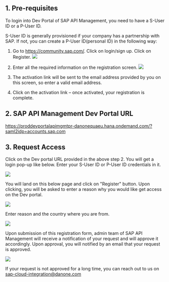 ## 1. Pre-requisites
To login into Dev Portal of SAP API Management, you need to have a S-User ID or a P-User ID. 

S-User ID is generally provisioned if your company has a partnership with SAP. If not, you can create a P-User ID(personal ID) in the following way:

1) Go to https://community.sap.com/. Click on login/sign up. Click on Register.
![](https://github.com/danone/sapcp.apim-general/blob/main/images/Registration1.png?raw=true)

2) Enter all the required information on the registration screen.
![](https://github.com/danone/sapcp.apim-general/blob/main/images/Registration2.png?raw=true)

3) The activation link will be sent to the email address provided by you on this screen, so enter a valid email address.

4) Click on the activation link – once activated, your registration is complete.

## 2. SAP API Management Dev Portal URL
https://proddevportalapimgmtpr-danonequaeu.hana.ondemand.com/?saml2idp=accounts.sap.com

## 3. Request Access
Click on the Dev portal URL provided in the above step 2. You will get a login pop-up like below. Enter your S-User ID or P-User ID credentials in it.

![](https://github.com/danone/sapcp.apim-general/blob/main/images/Login%20popup.png?raw=true)

You will land on this below page and click on "Register" button. Upon clicking, you will be asked to enter a reason why you would like get access on the Dev portal.

![](https://github.com/danone/sapcp.apim-general/blob/main/images/Registration3.png?raw=true)

Enter reason and the country where you are from.

![](https://github.com/danone/sapcp.apim-general/blob/main/images/Registration4.png?raw=true)

Upon submission of this registration form, admin team of SAP API Management will receive a notification of your request and will approve it accordingly. Upon approval, you will notified by an email that your request is approved.

![](https://github.com/danone/sapcp.apim-general/blob/main/images/ApprovalNotification.png?raw=true)

If your request is not approved for a long time, you can reach out to us on sap-cloud-integration@danone.com
